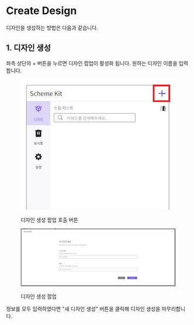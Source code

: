 # Create Design

디자인을 생성하는 방법은 다음과 같습니다.

## **1. 디자인 생성**

좌측 상단의 + 버튼을 누르면 디자인 팝업이 활성화 됩니다. 원하는 디자인 이름을 입력합니다.

<figure><img src="../../.gitbook/assets/image (10).png" alt=""><figcaption><p>디자인 생성 팝업 호출 버튼</p></figcaption></figure>

<figure><img src="../../.gitbook/assets/image (11).png" alt=""><figcaption><p>디자인 생성 팝업</p></figcaption></figure>

정보를 모두 입력하였다면 "새 디자인 생성" 버튼을 클릭해 디자인 생성을 마무리합니다.
